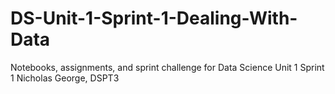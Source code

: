 # DS-Unit-1-Sprint-1-Dealing-With-Data
Notebooks, assignments, and sprint challenge for Data Science Unit 1 Sprint 1
Nicholas George, DSPT3
